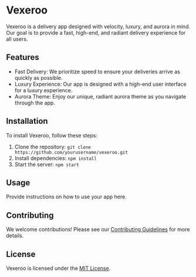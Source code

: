 # Vexeroo

Vexeroo is a delivery app designed with velocity, luxury, and aurora in mind. Our goal is to provide a fast, high-end, and radiant delivery experience for all users.

## Features

* Fast Delivery: We prioritize speed to ensure your deliveries arrive as quickly as possible.
* Luxury Experience: Our app is designed with a high-end user interface for a luxury experience.
* Aurora Theme: Enjoy our unique, radiant aurora theme as you navigate through the app.

## Installation

To install Vexeroo, follow these steps:

1. Clone the repository: `git clone https://github.com/yourusername/vexeroo.git`
2. Install dependencies: `npm install`
3. Start the server: `npm start`

## Usage

Provide instructions on how to use your app here.

## Contributing

We welcome contributions! Please see our [Contributing Guidelines](CONTRIBUTING.md) for more details.

## License

Vexeroo is licensed under the [MIT License](LICENSE.md).